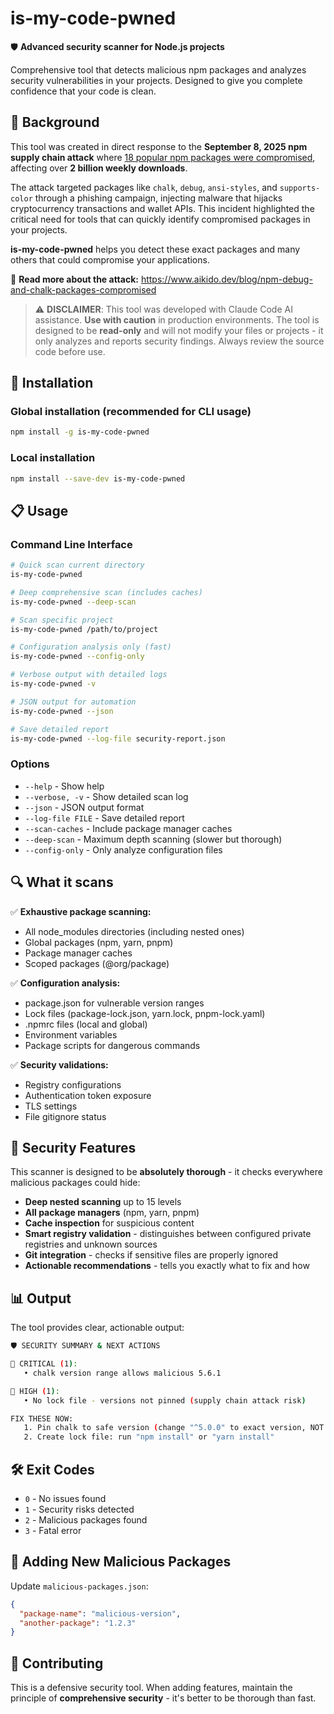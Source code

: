 # is-my-code-pwned

🛡️ **Advanced security scanner for Node.js projects**

Comprehensive tool that detects malicious npm packages and analyzes security vulnerabilities in your projects. Designed to give you complete confidence that your code is clean.

## 🚨 Background

This tool was created in direct response to the **September 8, 2025 npm supply chain attack** where [18 popular npm packages were compromised](https://www.aikido.dev/blog/npm-debug-and-chalk-packages-compromised), affecting over **2 billion weekly downloads**. 

The attack targeted packages like `chalk`, `debug`, `ansi-styles`, and `supports-color` through a phishing campaign, injecting malware that hijacks cryptocurrency transactions and wallet APIs. This incident highlighted the critical need for tools that can quickly identify compromised packages in your projects.

**is-my-code-pwned** helps you detect these exact packages and many others that could compromise your applications.

📖 **Read more about the attack:** https://www.aikido.dev/blog/npm-debug-and-chalk-packages-compromised

> ⚠️ **DISCLAIMER**: This tool was developed with Claude Code AI assistance. **Use with caution** in production environments. The tool is designed to be **read-only** and will not modify your files or projects - it only analyzes and reports security findings. Always review the source code before use.

## 🚀 Installation

### Global installation (recommended for CLI usage)
```bash
npm install -g is-my-code-pwned
```

### Local installation
```bash
npm install --save-dev is-my-code-pwned
```

## 📋 Usage

### Command Line Interface
```bash
# Quick scan current directory
is-my-code-pwned

# Deep comprehensive scan (includes caches)
is-my-code-pwned --deep-scan

# Scan specific project
is-my-code-pwned /path/to/project

# Configuration analysis only (fast)
is-my-code-pwned --config-only

# Verbose output with detailed logs
is-my-code-pwned -v

# JSON output for automation
is-my-code-pwned --json

# Save detailed report
is-my-code-pwned --log-file security-report.json
```

### Options
- `--help` - Show help
- `--verbose, -v` - Show detailed scan log  
- `--json` - JSON output format
- `--log-file FILE` - Save detailed report
- `--scan-caches` - Include package manager caches
- `--deep-scan` - Maximum depth scanning (slower but thorough)
- `--config-only` - Only analyze configuration files

## 🔍 What it scans

✅ **Exhaustive package scanning:**
- All node_modules directories (including nested ones)
- Global packages (npm, yarn, pnpm)
- Package manager caches
- Scoped packages (@org/package)

✅ **Configuration analysis:**
- package.json for vulnerable version ranges
- Lock files (package-lock.json, yarn.lock, pnpm-lock.yaml)
- .npmrc files (local and global)
- Environment variables
- Package scripts for dangerous commands

✅ **Security validations:**
- Registry configurations
- Authentication token exposure
- TLS settings
- File gitignore status

## 🚨 Security Features

This scanner is designed to be **absolutely thorough** - it checks everywhere malicious packages could hide:

- **Deep nested scanning** up to 15 levels
- **All package managers** (npm, yarn, pnpm)  
- **Cache inspection** for suspicious content
- **Smart registry validation** - distinguishes between configured private registries and unknown sources
- **Git integration** - checks if sensitive files are properly ignored
- **Actionable recommendations** - tells you exactly what to fix and how

## 📊 Output

The tool provides clear, actionable output:

```bash
🛡️ SECURITY SUMMARY & NEXT ACTIONS

🚨 CRITICAL (1):
   • chalk version range allows malicious 5.6.1

🔴 HIGH (1):
   • No lock file - versions not pinned (supply chain attack risk)

FIX THESE NOW:
   1. Pin chalk to safe version (change "^5.0.0" to exact version, NOT 5.6.1)
   2. Create lock file: run "npm install" or "yarn install"
```

## 🛠️ Exit Codes

- `0` - No issues found
- `1` - Security risks detected  
- `2` - Malicious packages found
- `3` - Fatal error

## 🔧 Adding New Malicious Packages

Update `malicious-packages.json`:
```json
{
  "package-name": "malicious-version",
  "another-package": "1.2.3"
}
```

## 🤝 Contributing

This is a defensive security tool. When adding features, maintain the principle of **comprehensive security** - it's better to be thorough than fast.
